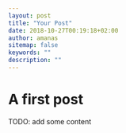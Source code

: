 ```yaml
---
layout: post
title: "Your Post"
date: 2018-10-27T00:19:18+02:00
author: amanas
sitemap: false
keywords: ""
description: ""
---
```


# A first post

TODO: add some content
